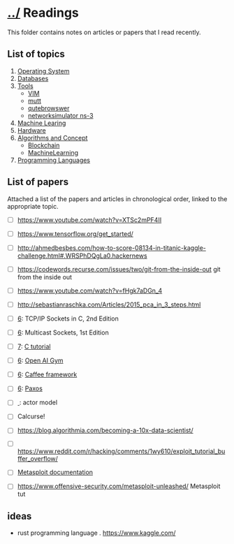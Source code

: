 # [../](../..) Readings
This folder contains notes on articles or papers that I read recently.


## List of topics 
1. [Operating System](operatingSystem)
2. [Databases](databases)
3. [Tools](tools)
	- [VIM](tools/vim)
	- [mutt](tools/mutt)
	- [qutebrowswer](tools/qutebrowser)
	- [networksimulator ns-3](tools/ns3)
4. [Machine Learing](machineLearning)
5. [Hardware](hardware)
6. [Algorithms and Concept](algorithms)
	- [Blockchain](algorithms/blockchain)
	- [MachineLearning](algorithms/machineLearning)
7. [Programming Languages](proglang)

## List of papers
Attached a list of the papers and articles in chronological order, linked to the appropriate topic.
- [ ] https://www.youtube.com/watch?v=XTSc2mPF4II
- [ ] https://www.tensorflow.org/get_started/
- [ ] http://ahmedbesbes.com/how-to-score-08134-in-titanic-kaggle-challenge.html#.WRSPhDQgLa0.hackernews
- [ ] https://codewords.recurse.com/issues/two/git-from-the-inside-out git from the inside out
- [ ] https://www.youtube.com/watch?v=fHgk7aDGn_4
- [ ] http://sebastianraschka.com/Articles/2015_pca_in_3_steps.html
- [ ] [6](algorithms): TCP/IP Sockets in C, 2nd Edition
- [ ] [6](algorithms): Multicast Sockets, 1st Edition
- [ ] [7](proglan): [C tutorial](http://www.cplusplus.com/doc/tutorial/)
- [ ] [6](algorithms): [Open AI Gym](https://gym.openai.com/)
- [ ] [6](algorithms): [Caffee framework](http://caffe.berkeleyvision.org/)
- [ ] [6](algorithms): [Paxos](http://harry.me/blog/2014/12/27/neat-algorithms-paxos/)
- [ ] [ ](): actor model
- [ ] Calcurse! 
- [ ] https://blog.algorithmia.com/becoming-a-10x-data-scientist/
- [ ] https://www.reddit.com/r/hacking/comments/1wy610/exploit_tutorial_buffer_overflow/
- [ ] [Metasploit documentation](https://www.metasploit.com/)
- [ ] https://www.offensive-security.com/metasploit-unleashed/ Metasploit tut



## ideas
- rust programming language .
   https://www.kaggle.com/
